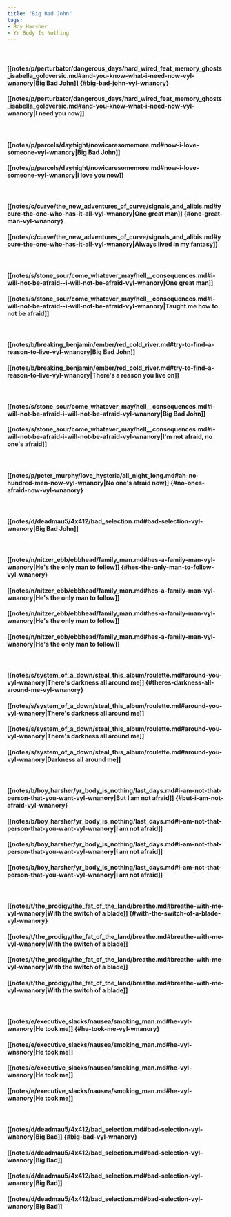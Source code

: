 ```yaml
---
title: "Big Bad John"
tags:
- Boy Harsher
- Yr Body Is Nothing
---
```

&nbsp;
#### [[notes/p/perturbator/dangerous_days/hard_wired_feat_memory_ghosts_isabella_goloversic.md#and-you-know-what-i-need-now-vyl-wnanory|Big Bad John]] {#big-bad-john-vyl-wnanory}
#### [[notes/p/perturbator/dangerous_days/hard_wired_feat_memory_ghosts_isabella_goloversic.md#and-you-know-what-i-need-now-vyl-wnanory|I need you now]]
&nbsp;
#### [[notes/p/parcels/day∕night/nowicaresomemore.md#now-i-love-someone-vyl-wnanory|Big Bad John]]
#### [[notes/p/parcels/day∕night/nowicaresomemore.md#now-i-love-someone-vyl-wnanory|I love you now]]
&nbsp;
#### [[notes/c/curve/the_new_adventures_of_curve/signals_and_alibis.md#youre-the-one-who-has-it-all-vyl-wnanory|One great man]] {#one-great-man-vyl-wnanory}
#### [[notes/c/curve/the_new_adventures_of_curve/signals_and_alibis.md#youre-the-one-who-has-it-all-vyl-wnanory|Always lived in my fantasy]]
&nbsp;
#### [[notes/s/stone_sour/come_whatever_may/hell__consequences.md#i-will-not-be-afraid--i-will-not-be-afraid-vyl-wnanory|One great man]]
#### [[notes/s/stone_sour/come_whatever_may/hell__consequences.md#i-will-not-be-afraid--i-will-not-be-afraid-vyl-wnanory|Taught me how to not be afraid]]
&nbsp;
#### [[notes/b/breaking_benjamin/ember/red_cold_river.md#try-to-find-a-reason-to-live-vyl-wnanory|Big Bad John]]
#### [[notes/b/breaking_benjamin/ember/red_cold_river.md#try-to-find-a-reason-to-live-vyl-wnanory|There's a reason you live on]]
&nbsp;
#### [[notes/s/stone_sour/come_whatever_may/hell__consequences.md#i-will-not-be-afraid-i-will-not-be-afraid-vyl-wnanory|Big Bad John]]
#### [[notes/s/stone_sour/come_whatever_may/hell__consequences.md#i-will-not-be-afraid-i-will-not-be-afraid-vyl-wnanory|I'm not afraid, no one's afraid]]
&nbsp;
#### [[notes/p/peter_murphy/love_hysteria/all_night_long.md#ah-no-hundred-men-now-vyl-wnanory|No one's afraid now]] {#no-ones-afraid-now-vyl-wnanory}
&nbsp;
#### [[notes/d/deadmau5/4x412/bad_selection.md#bad-selection-vyl-wnanory|Big Bad John]]
&nbsp;
#### [[notes/n/nitzer_ebb/ebbhead/family_man.md#hes-a-family-man-vyl-wnanory|He's the only man to follow]] {#hes-the-only-man-to-follow-vyl-wnanory}
#### [[notes/n/nitzer_ebb/ebbhead/family_man.md#hes-a-family-man-vyl-wnanory|He's the only man to follow]]
#### [[notes/n/nitzer_ebb/ebbhead/family_man.md#hes-a-family-man-vyl-wnanory|He's the only man to follow]]
#### [[notes/n/nitzer_ebb/ebbhead/family_man.md#hes-a-family-man-vyl-wnanory|He's the only man to follow]]
&nbsp;
#### [[notes/s/system_of_a_down/steal_this_album/roulette.md#around-you-vyl-wnanory|There's darkness all around me]] {#theres-darkness-all-around-me-vyl-wnanory}
#### [[notes/s/system_of_a_down/steal_this_album/roulette.md#around-you-vyl-wnanory|There's darkness all around me]]
#### [[notes/s/system_of_a_down/steal_this_album/roulette.md#around-you-vyl-wnanory|There's darkness all around me]]
#### [[notes/s/system_of_a_down/steal_this_album/roulette.md#around-you-vyl-wnanory|Darkness all around me]]
&nbsp;
#### [[notes/b/boy_harsher/yr_body_is_nothing/last_days.md#i-am-not-that-person-that-you-want-vyl-wnanory|But I am not afraid]] {#but-i-am-not-afraid-vyl-wnanory}
#### [[notes/b/boy_harsher/yr_body_is_nothing/last_days.md#i-am-not-that-person-that-you-want-vyl-wnanory|I am not afraid]]
#### [[notes/b/boy_harsher/yr_body_is_nothing/last_days.md#i-am-not-that-person-that-you-want-vyl-wnanory|I am not afraid]]
#### [[notes/b/boy_harsher/yr_body_is_nothing/last_days.md#i-am-not-that-person-that-you-want-vyl-wnanory|I am not afraid]]
&nbsp;
#### [[notes/t/the_prodigy/the_fat_of_the_land/breathe.md#breathe-with-me-vyl-wnanory|With the switch of a blade]] {#with-the-switch-of-a-blade-vyl-wnanory}
#### [[notes/t/the_prodigy/the_fat_of_the_land/breathe.md#breathe-with-me-vyl-wnanory|With the switch of a blade]]
#### [[notes/t/the_prodigy/the_fat_of_the_land/breathe.md#breathe-with-me-vyl-wnanory|With the switch of a blade]]
#### [[notes/t/the_prodigy/the_fat_of_the_land/breathe.md#breathe-with-me-vyl-wnanory|With the switch of a blade]]
&nbsp;
#### [[notes/e/executive_slacks/nausea/smoking_man.md#he-vyl-wnanory|He took me]] {#he-took-me-vyl-wnanory}
#### [[notes/e/executive_slacks/nausea/smoking_man.md#he-vyl-wnanory|He took me]]
#### [[notes/e/executive_slacks/nausea/smoking_man.md#he-vyl-wnanory|He took me]]
#### [[notes/e/executive_slacks/nausea/smoking_man.md#he-vyl-wnanory|He took me]]
&nbsp;
#### [[notes/d/deadmau5/4x412/bad_selection.md#bad-selection-vyl-wnanory|Big Bad]] {#big-bad-vyl-wnanory}
#### [[notes/d/deadmau5/4x412/bad_selection.md#bad-selection-vyl-wnanory|Big Bad]]
#### [[notes/d/deadmau5/4x412/bad_selection.md#bad-selection-vyl-wnanory|Big Bad]]
#### [[notes/d/deadmau5/4x412/bad_selection.md#bad-selection-vyl-wnanory|Big Bad]]
